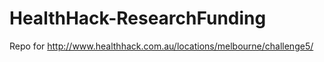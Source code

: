 HealthHack-ResearchFunding
==========================

Repo for http://www.healthhack.com.au/locations/melbourne/challenge5/
